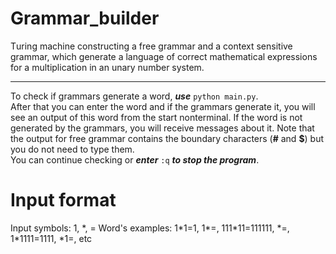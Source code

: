 # Grammar_builder
Тuring machine constructing a free grammar and a context sensitive grammar, which generate a language of correct mathematical expressions for a multiplication in an unary number system.
____
To check if grammars generate a word, ***use*** `python main.py`.  
After that you can enter the word and if the grammars generate it, you will see an output of this word from the start nonterminal. If the word is not generated by the grammars, you will receive messages about it. Note that the output for free grammar contains the boundary characters (**#** and **$**) but you do not need to type them.  
You can continue checking or ***enter*** `:q` ***to stop the program***.

# Input format
Input symbols: 1, \*, =
Word's examples: 1\*1=1, 1\*=, 111\*11=111111, \*=, 1\*1111=1111, \*1=, etc

